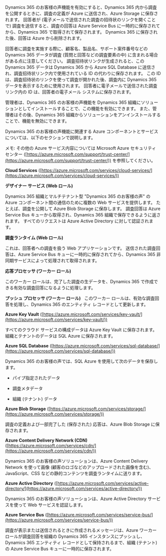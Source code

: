 Dynamics 365 のお客様の声機能を有効にすると、Dynamics 365 内から調査を公開するときに、調査の定義が Azure に送信され、Azure Storage に保存されます。 回答者が (電子メールで送信された調査の招待状のリンクを開くことで) 調査を送信すると、調査の回答は Azure Service Bus に一時的に保存されてから、Dynamics 365 で取得されて保存されます。 Dynamics 365 に保存された後、回答は Azure から削除されます。  
  
 回答者に調査を実施する際に、顧客名、製品名、サポート案件番号などの Dynamics 365 データが調査 (質問と回答などの調査要素の中) に含まれる場合がある点に注意してください。 調査招待状リンクが生成されると、この Dynamics 365 データは Dynamics 365 から Azure SQL Database に送信され、調査招待状リンク内で使用されている ID の代わりに保存されます。 この ID は、調査招待状のリンクを使って調査が開かれた後、調査内に Dynamics 365 データを表示するために使用されます。 回答者に電子メールで送信された調査リンク内の ID は、回答者の電子メール システムに保存されます。  
  
 管理者は、Dynamics 365 のお客様の声機能を Dynamics 365 組織にソリューションとしてインストールすることで、この機能を有効にできます。 また、管理者はその後、Dynamics 365 組織からソリューションをアンインストールすることで、機能を無効にできます。  
  
 Dynamics 365 のお客様の声機能に関連する Azure コンポーネントとサービスについては、以下のセクションで説明します。  
  
 メモ: その他の Azure サービス内容については Microsoft Azure セキュリティ センター ([https://azure.microsoft.com/support/trust-center/](https://azure.microsoft.com/support/trust-center/)) を参照してください。  
  
 **Cloud Services** ([https://azure.microsoft.com/services/cloud-services/](https://azure.microsoft.com/services/cloud-services/))  
  
 **デザイナー サービス (Web ロール)**  
  
 Dynamics 365 組織とマルチテナント型 "Dynamics 365 のお客様の声" の Azure コンポーネント間の通信のために複数の Web サービスを提供します。  たとえば、調査を公開して Azure Blob Storage に保存します。  調査回答は Azure Service Bus キューから取得され、Dynamics 365 組織で保存できるように返されます。  すべてのリクエストは Azure Active Directory に対して認証されます。  
  
 **調査ランタイム (Web ロール)**  
  
 これは、回答者への調査を扱う Web アプリケーションです。  送信された調査回答は、Azure Service Bus キューに一時的に保存されてから、Dynamics 365 非同期サービスによって処理されて取得されます。  
  
 **応答プロセッサ (ワーカー ロール)**  
  
 このワーカー ロールは、完了した調査の生データを、Dynamics 365 で作成できる有効な調査回答になるように処理します。  
  
 **プッシュ プロセッサ (ワーカー ロール)**   このワーカー ロールは、有効な調査回答を処理し、Dynamics 365 のエンティティ レコードとして更新します。 
 
 **Azure Key Vault** ([https://azure.microsoft.com/services/key-vault/](https://azure.microsoft.com/services/key-vault/))  
  
 すべてのクラウド サービスの構成データは Azure Key Vault に保存されます。  組織とテナントのデータは SQL Azure に保存されます。  
  
 **Azure SQL Database** ([https://azure.microsoft.com/services/sql-database/](https://azure.microsoft.com/services/sql-database/))  
  
 Dynamics 365 のお客様の声では、SQL Azure を使用して次のデータを保存します。  
  
-   パイプ指定されたデータ  
  
-   調査メタデータ  
  
-   組織 (テナント) データ  
  
 **Azure Blob Storage** ([https://azure.microsoft.com/services/storage/](https://azure.microsoft.com/services/storage/))  
  
 調査の定義および一部完了した (保存された) 応答は、Azure Blob Storage に保存されます。  
  
 **Azure Content Delivery Network (CDN)** ([https://azure.microsoft.com/services/cdn/](https://azure.microsoft.com/services/cdn/))  
  
 Dynamics 365 のお客様の声ソリューションは、Azure Content Delivery Network を使って画像 (顧客のロゴなどのアップロードされた画像を含む)、JavaScript、CSS などの静的コンテンツを調査ランタイムに送ります。  
  
 **Azure Active Directory** ([https://azure.microsoft.com/services/active-directory/](https://azure.microsoft.com/services/active-directory/))  
  
 Dynamics 365 のお客様の声ソリューションは、Azure Active Directory サービスを使って Web サービスを認証します。  
  
 **Azure Service Bus** ([https://azure.microsoft.com/services/service-bus/](https://azure.microsoft.com/services/service-bus/))  
  
 調査が表示または送信されるときに作成されるメッセージは、Azure ワーカー ロールが調査回答を組織の Dynamics 365 インスタンスにプッシュし、Dynamics 365 エンティティ レコードとして保持されるまで、組織 (テナント) の Azure Service Bus キューに一時的に保存されます。
